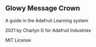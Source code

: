 ## Glowy Message Crown

A guide in the Adafruit Learning system

2021 by Charlyn G for Adafruit Industries

MIT License
